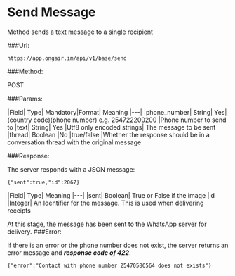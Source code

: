 # Send Message

Method sends a text message to a single recipient

###Url:

    https://app.ongair.im/api/v1/base/send
    
###Method:

POST

###Params:

|Field|		Type|	Mandatory|Format|	Meaning
|---|
|phone_number|	String|	Yes|	(country code)(phone number) e.g. 254722200200	|Phone number to send to
|text|	String|	Yes	|Utf8 only encoded strings|	The message to be sent
|thread|	Boolean	|No	|true/false	|Whether the response should be in a conversation thread with the original message


###Response:

The server responds with a JSON message:

    {"sent":true,"id":2067}
    
|Field|	Type|	Meaning
|---|
|sent|		Boolean|	True or False if the image
|id	|Integer|	An Identifier for the message. This is used when delivering receipts

At this stage, the message has been sent to the WhatsApp server for delivery.
###Error:

If there is an error or the phone number does not exist, the server returns an error message and __*response code of 422*__.

    {"error":"Contact with phone number 25470586564 does not exists"}
    
    





